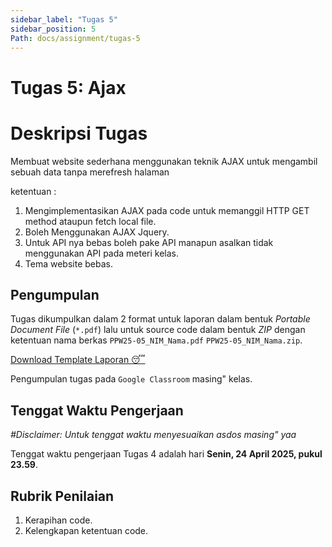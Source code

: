 ```yaml
---
sidebar_label: "Tugas 5"
sidebar_position: 5
Path: docs/assignment/tugas-5
---
```


# Tugas 5: Ajax

# Deskripsi Tugas

Membuat website sederhana menggunakan teknik AJAX untuk mengambil sebuah data tanpa merefresh halaman

ketentuan :
1. Mengimplementasikan AJAX pada code untuk memanggil HTTP GET method ataupun fetch local file.
2. Boleh Menggunakan AJAX Jquery.
3. Untuk API nya bebas boleh pake API manapun asalkan tidak menggunakan API pada meteri kelas.
4. Tema website bebas.

## Pengumpulan

Tugas dikumpulkan dalam 2 format untuk laporan dalam bentuk *Portable Document File* (`*.pdf`) lalu untuk source code dalam bentuk *ZIP* dengan ketentuan nama berkas `PPW25-05_NIM_Nama.pdf` `PPW25-05_NIM_Nama.zip`.

[Download Template Laporan 😴](https://github.com/PEMWEB-2025/PEMWEB-2025/raw/021ac9dd5da252489ded588f940d6067e7c963c9/static/berkas/Template%20Laporan.docx)

Pengumpulan tugas pada `Google Classroom` masing" kelas.

## Tenggat Waktu Pengerjaan
*#Disclaimer: Untuk tenggat waktu menyesuaikan asdos masing" yaa*

Tenggat waktu pengerjaan Tugas 4 adalah hari **Senin, 24 April 2025, pukul 23.59**.

## Rubrik Penilaian

1. Kerapihan code.
2. Kelengkapan ketentuan code.
